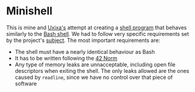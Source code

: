 # Minishell

This is mine and [Uxixa's](https://github.com/Pedrocasss) attempt at creating a [shell program](https://en.wikipedia.org/wiki/Shell_(computing)) that behaves similarly to the [Bash shell](https://en.wikipedia.org/wiki/Bash_(Unix_shell)).
We had to follow very specific requirements set by the project's [subject](https://cdn.intra.42.fr/pdf/pdf/138329/en.subject.pdf).
The most important requirements are:
- The shell must have a nearly identical behaviour as Bash
- It has to be written following the [42 Norm](https://github.com/42School/norminette/blob/master/pdf/en.norm.pdf)
- Any type of memory leaks are unnacceptable, including open file descriptors when exiting the shell. The only leaks allowed are the ones caused by `readline`, since we have no control over that piece of software
